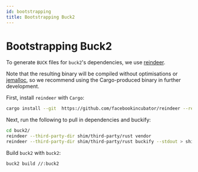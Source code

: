 ```yaml
---
id: bootstrapping
title: Bootstrapping Buck2
---
```


# Bootstrapping Buck2

To generate `BUCK` files for `buck2`'s dependencies, we use [reindeer](https://github.com/facebookincubator/reindeer).

Note that the resulting binary will be compiled without optimisations or [jemalloc](https://github.com/jemalloc/jemalloc), so we recommend using the Cargo-produced binary in further development.

First, install `reindeer` with `Cargo`:
```sh
cargo install --git  https://github.com/facebookincubator/reindeer --rev c78947234f5b61d5b8e56831c75790bb326a28c9
```

Next, run the following to pull in dependencies and buckify:
```sh
cd buck2/
reindeer --third-party-dir shim/third-party/rust vendor
reindeer --third-party-dir shim/third-party/rust buckify --stdout > shim/third-party/rust/BUCK
```

Build `buck2` with `buck2`:
```sh
buck2 build //:buck2
```
